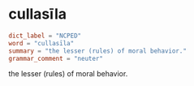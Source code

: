 # cullasīla

``` toml
dict_label = "NCPED"
word = "cullasīla"
summary = "the lesser (rules) of moral behavior."
grammar_comment = "neuter"
```

the lesser (rules) of moral behavior.

